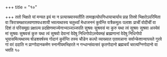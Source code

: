 +++
title = "१०"

+++
ततो भिक्षते यां मन्यत इयं मा न प्रत्याख्यास्यतीति
तामाहृत्योपनिधायाचार्याय प्राह
तिस्रो भिक्षतेऽपरिमिता वा त्रिरात्रमक्षारलवणाश्यधःशायी
भवत्यथास्य चतुर्थ्यां मेधाजननं कुर्वन्ति यत्रैकमूलः
पलाशः प्राचीं वोदीचीं वा दिशं तं परिसमूह्य प्रक्षाल्य
प्रदक्षिणमाज्येनाभ्यञ्जञ्जपति सुश्रवः
सुश्रवसं मा कुरु यथा त्वं सुश्रवः सुश्रवा अस्येवं मां सुश्रवः सुश्रवसं
कुरु यथा त्वं सुश्रवो देवानां वेदेषु निधिगोपोऽस्येवमहं ब्राह्मणानां
वेदेषु निधिगोपो भूयासमित्यथास्य षोडशवर्षस्य गोदानं कुर्वन्ति
तस्य चौडेन कल्पो व्याख्यात एतावन्नाना सर्वान्केशान्वापयते गुरवे गां
वरं ददाति न प्राग्गोदानकर्मण स्नानीयमभिहरते न गन्धान्संवत्सरं
कृतगोदानो ब्रह्मचर्यं चरत्यग्निगोदानो वा भवति १०
